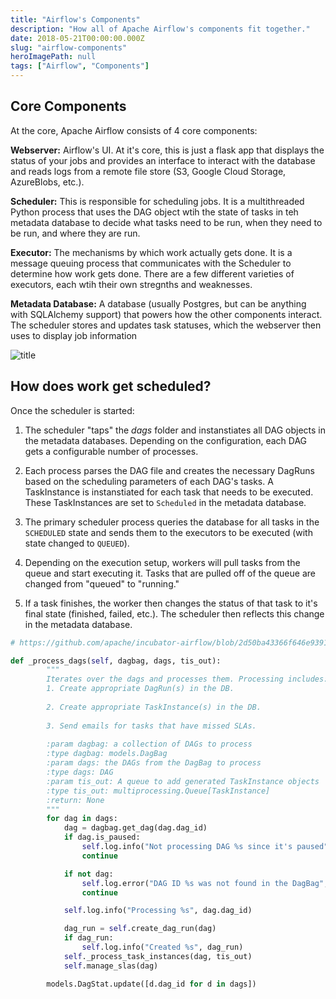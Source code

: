 ```yaml
---
title: "Airflow's Components"
description: "How all of Apache Airflow's components fit together."
date: 2018-05-21T00:00:00.000Z
slug: "airflow-components"
heroImagePath: null
tags: ["Airflow", "Components"]
---
```


## Core Components

At the core, Apache Airflow consists of 4 core components:

**Webserver:** Airflow's UI. At it's core, this is just a flask app that displays the status of your jobs and provides an interface to interact with the database and reads logs from a remote file store (S3, Google Cloud Storage, AzureBlobs, etc.).

**Scheduler:** This is responsible for scheduling jobs. It is a multithreaded Python process that uses the DAG object wtih the state of tasks in teh metadata database to decide what tasks need to be run, when they need to be run, and where they are run.

**Executor:** The mechanisms by which work actually gets done. It is a message queuing process that communicates with the Scheduler to determine how work gets done. There are a few different varieties of executors, each wtih their own stregnths and weaknesses.

**Metadata Database:** A database (usually Postgres, but can be anything with SQLAlchemy support) that powers how the other components interact. The scheduler stores and updates task statuses, which the webserver then uses to display job information

![title](https://cdn.astronomer.io/website/img/guides/airflow_component_relationship.png)

## How does work get scheduled?

Once the scheduler is started:

1) The scheduler "taps" the _dags_ folder and instanstiates all DAG objects in the metadata databases. Depending on the configuration, each DAG gets a configurable number of processes.

2) Each process parses the DAG file and creates the necessary DagRuns based on the scheduling parameters of each DAG's tasks. A TaskInstance is instanstiated for each task that needs to be executed. These TaskInstances are set to `Scheduled` in the metadata database. 

3) The primary scheduler process queries the database for all tasks in the `SCHEDULED` state and sends them to the executors to be executed (with state changed to `QUEUED`).  

4) Depending on the execution setup, workers will pull tasks from the queue and start executing it. Tasks that are pulled off of the queue are changed from "queued" to "running."

5) If a task finishes, the worker then changes the status of that task to it's final state (finished, failed, etc.). The scheduler then reflects this change in the metadata database.


```python
# https://github.com/apache/incubator-airflow/blob/2d50ba43366f646e9391a981083623caa12e8967/airflow/jobs.py#L1386

def _process_dags(self, dagbag, dags, tis_out):
        """
        Iterates over the dags and processes them. Processing includes:
        1. Create appropriate DagRun(s) in the DB.
        
        2. Create appropriate TaskInstance(s) in the DB.
        
        3. Send emails for tasks that have missed SLAs.
        
        :param dagbag: a collection of DAGs to process
        :type dagbag: models.DagBag
        :param dags: the DAGs from the DagBag to process
        :type dags: DAG
        :param tis_out: A queue to add generated TaskInstance objects
        :type tis_out: multiprocessing.Queue[TaskInstance]
        :return: None
        """
        for dag in dags:
            dag = dagbag.get_dag(dag.dag_id)
            if dag.is_paused:
                self.log.info("Not processing DAG %s since it's paused", dag.dag_id)
                continue

            if not dag:
                self.log.error("DAG ID %s was not found in the DagBag", dag.dag_id)
                continue

            self.log.info("Processing %s", dag.dag_id)

            dag_run = self.create_dag_run(dag)
            if dag_run:
                self.log.info("Created %s", dag_run)
            self._process_task_instances(dag, tis_out)
            self.manage_slas(dag)

        models.DagStat.update([d.dag_id for d in dags])
```